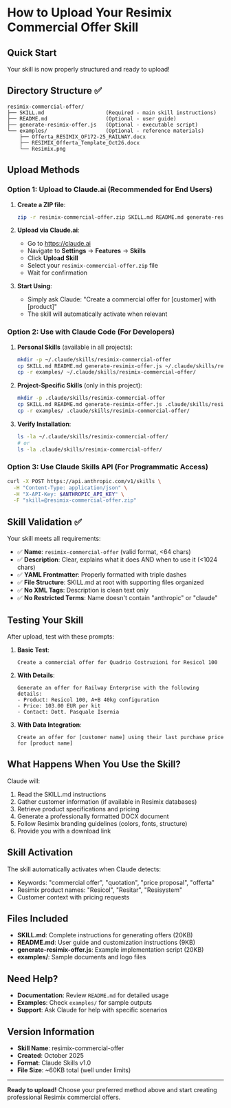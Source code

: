 # How to Upload Your Resimix Commercial Offer Skill

## Quick Start

Your skill is now properly structured and ready to upload!

## Directory Structure ✅

```
resimix-commercial-offer/
├── SKILL.md                    (Required - main skill instructions)
├── README.md                   (Optional - user guide)
├── generate-resimix-offer.js   (Optional - executable script)
└── examples/                   (Optional - reference materials)
    ├── Offerta_RESIMIX_OF172-25_RAILWAY.docx
    ├── RESIMIX_Offerta_Template_Oct26.docx
    └── Resimix.png
```

## Upload Methods

### Option 1: Upload to Claude.ai (Recommended for End Users)

1. **Create a ZIP file**:
   ```bash
   zip -r resimix-commercial-offer.zip SKILL.md README.md generate-resimix-offer.js examples/
   ```

2. **Upload via Claude.ai**:
   - Go to https://claude.ai
   - Navigate to **Settings** → **Features** → **Skills**
   - Click **Upload Skill**
   - Select your `resimix-commercial-offer.zip` file
   - Wait for confirmation

3. **Start Using**:
   - Simply ask Claude: "Create a commercial offer for [customer] with [product]"
   - The skill will automatically activate when relevant

### Option 2: Use with Claude Code (For Developers)

1. **Personal Skills** (available in all projects):
   ```bash
   mkdir -p ~/.claude/skills/resimix-commercial-offer
   cp SKILL.md README.md generate-resimix-offer.js ~/.claude/skills/resimix-commercial-offer/
   cp -r examples/ ~/.claude/skills/resimix-commercial-offer/
   ```

2. **Project-Specific Skills** (only in this project):
   ```bash
   mkdir -p .claude/skills/resimix-commercial-offer
   cp SKILL.md README.md generate-resimix-offer.js .claude/skills/resimix-commercial-offer/
   cp -r examples/ .claude/skills/resimix-commercial-offer/
   ```

3. **Verify Installation**:
   ```bash
   ls -la ~/.claude/skills/resimix-commercial-offer/
   # or
   ls -la .claude/skills/resimix-commercial-offer/
   ```

### Option 3: Use Claude Skills API (For Programmatic Access)

```bash
curl -X POST https://api.anthropic.com/v1/skills \
  -H "Content-Type: application/json" \
  -H "X-API-Key: $ANTHROPIC_API_KEY" \
  -F "skill=@resimix-commercial-offer.zip"
```

## Skill Validation ✅

Your skill meets all requirements:

- ✅ **Name**: `resimix-commercial-offer` (valid format, <64 chars)
- ✅ **Description**: Clear, explains what it does AND when to use it (<1024 chars)
- ✅ **YAML Frontmatter**: Properly formatted with triple dashes
- ✅ **File Structure**: SKILL.md at root with supporting files organized
- ✅ **No XML Tags**: Description is clean text only
- ✅ **No Restricted Terms**: Name doesn't contain "anthropic" or "claude"

## Testing Your Skill

After upload, test with these prompts:

1. **Basic Test**:
   ```
   Create a commercial offer for Quadrio Costruzioni for Resicol 100
   ```

2. **With Details**:
   ```
   Generate an offer for Railway Enterprise with the following details:
   - Product: Resicol 100, A+B 40kg configuration
   - Price: 103.00 EUR per kit
   - Contact: Dott. Pasquale Isernia
   ```

3. **With Data Integration**:
   ```
   Create an offer for [customer name] using their last purchase price for [product name]
   ```

## What Happens When You Use the Skill?

Claude will:
1. Read the SKILL.md instructions
2. Gather customer information (if available in Resimix databases)
3. Retrieve product specifications and pricing
4. Generate a professionally formatted DOCX document
5. Follow Resimix branding guidelines (colors, fonts, structure)
6. Provide you with a download link

## Skill Activation

The skill automatically activates when Claude detects:
- Keywords: "commercial offer", "quotation", "price proposal", "offerta"
- Resimix product names: "Resicol", "Resitar", "Resisystem"
- Customer context with pricing requests

## Files Included

- **SKILL.md**: Complete instructions for generating offers (20KB)
- **README.md**: User guide and customization instructions (9KB)
- **generate-resimix-offer.js**: Example implementation script (20KB)
- **examples/**: Sample documents and logo files

## Need Help?

- **Documentation**: Review `README.md` for detailed usage
- **Examples**: Check `examples/` for sample outputs
- **Support**: Ask Claude for help with specific scenarios

## Version Information

- **Skill Name**: resimix-commercial-offer
- **Created**: October 2025
- **Format**: Claude Skills v1.0
- **File Size**: ~60KB total (well under limits)

---

**Ready to upload!** Choose your preferred method above and start creating professional Resimix commercial offers.
